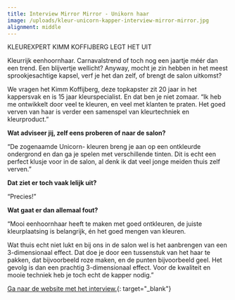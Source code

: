 ```yaml
---
title: Interview Mirror Mirror - Unikorn haar
image: /uploads/kleur-unicorn-kapper-interview-mirror-mirror.jpg
alignment: middle
---
```


KLEUREXPERT KIMM KOFFIJBERG LEGT HET UIT

Kleurrijk eenhoornhaar. Carnavalstrend of toch nog een jaartje m&eacute;&eacute;r dan een trend. Een blijvertje wellicht? Anyway, mocht je zin hebben in het meest sprookjesachtige kapsel, verf je het dan zelf, of brengt de salon uitkomst?

We vragen het Kimm Koffijberg, deze topkapster zit 20 jaar in het kappersvak en is 15 jaar kleurspecialist. En dat ben je niet zomaar. “Ik heb me ontwikkelt door veel te kleuren, en veel met klanten te praten. Het goed verven van haar is verder een samenspel van kleurtechniek en kleurproduct.”

**Wat adviseer jij, zelf eens proberen of naar de salon?**

“De zogenaamde Unicorn- kleuren breng je aan op een ontkleurde ondergrond en dan ga je spelen met verschillende tinten. Dit is echt een perfect klusje voor in de salon, al denk ik dat veel jonge meiden thuis zelf verven.”

**Dat ziet er toch vaak lelijk uit?**

“Precies!”

**Wat gaat er dan allemaal fout?**

“Mooi eenhoornhaar heeft te maken met goed ontkleuren, de juiste kleurplaatsing is belangrijk, &eacute;n het goed mengen van kleuren.

Wat thuis echt niet lukt en bij ons in de salon wel is het aanbrengen van een 3-dimensionaal effect. Dat doe je door een tussenstuk van het haar te pakken, dat bijvoorbeeld roze maken, en de punten bijvoorbeeld geel. Het gevolg is dan een prachtig 3-dimensionaal effect. Voor de kwaliteit en mooie techniek heb je toch echt de kapper nodig.”

[Ga naar de website met het interview.](https://www.mirror-mirror.nl/beauty-launches-new/2019/1/14/unicorn-haar-zelf-doen-of-salonwerk?fbclid=IwAR2wb6Y1qP_ABfkjkhWk5ut-JO7kchAHuWlcGtGSgl359gL2RJiudwqUWSE){: target="_blank"}